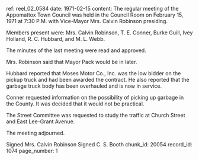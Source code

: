 ref: reel_02_0584
date: 1971-02-15
content: The regular meeting of the Appomattox Town Council was held in the Council Room on February 15, 1971 at 7:30 P.M. with Vice-Mayor Mrs. Calvin Robinson presiding.

Members present were: Mrs. Calvin Robinson, T. E. Conner, Burke Guill, Ivey Holland, R. C. Hubbard, and M. L. Webb.

The minutes of the last meeting were read and approved.

Mrs. Robinson said that Mayor Pack would be in later.

Hubbard reported that Moses Motor Co., Inc. was the low bidder on the pickup truck and had been awarded the contract. He also reported that the garbage truck body has been overhauled and is now in service.

Conner requested information on the possibility of picking up garbage in the County. It was decided that it would not be practical.

The Street Committee was requested to study the traffic at Church Street and East Lee-Grant Avenue.

The meeting adjourned.

Signed Mrs. Calvin Robinson
Signed C. S. Booth
chunk_id: 20054
record_id: 1074
page_number: 1

